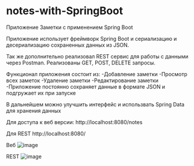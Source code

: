 # notes-with-SpringBoot
Приложение Заметки с применением Spring Boot

Приложение использует фреймворк Spring Boot и сериализацию и десериализацию сохраненных данных из JSON.

Так же дополнительно реализовал REST сервис для работы с данными через Postman.
Реализованы GET, POST, DELETE запросы.

Функционал приложения состоит из:
-Добавление заметки
-Просмотр всех заметок
-Удаление заметки
-Редактирование заметки
-Приложение постоянно сохраняет данные в формате JSON и подгружает их при запуске 

В дальнейшем можно улучшить интерфейс и использвать Spring Data для хранения данных

Для доступа к веб версии: http://localhost:8080/notes

Для REST http://localhost:8080/

Веб
![image](https://user-images.githubusercontent.com/92898813/222927579-062b2a86-8c37-46c2-bf13-dc75744d3007.png)

REST
![image](https://user-images.githubusercontent.com/92898813/222927553-da710407-bc85-4d88-9778-96bc331bcbde.png)
